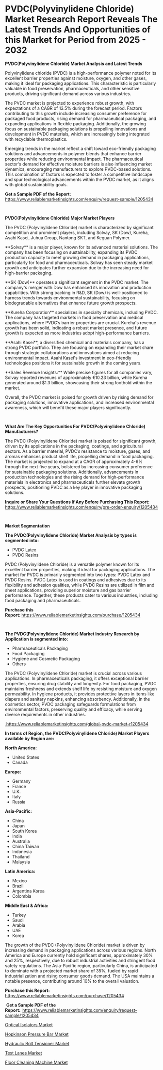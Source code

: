 <p><h1>PVDC(Polyvinylidene Chloride) Market Research Report Reveals The Latest Trends And Opportunities of this Market for Period from 2025 - 2032</h1></p><p><strong>PVDC(Polyvinylidene Chloride) Market Analysis and Latest Trends</strong></p>
<p><p>Polyvinylidene chloride (PVDC) is a high-performance polymer noted for its excellent barrier properties against moisture, oxygen, and other gases, making it ideal for packaging applications. This characteristic is particularly valuable in food preservation, pharmaceuticals, and other sensitive products, driving significant demand across various industries.</p><p>The PVDC market is projected to experience robust growth, with expectations of a CAGR of 13.5% during the forecast period. Factors contributing to this growth include increasing consumer preference for packaged food products, rising demand for pharmaceutical packaging, and expanding applications in flexible packaging. Additionally, the growing focus on sustainable packaging solutions is propelling innovations and development in PVDC materials, which are increasingly being integrated with recyclable thermoplastics.</p><p>Emerging trends in the market reflect a shift toward eco-friendly packaging solutions and advancements in polymer blends that enhance barrier properties while reducing environmental impact. The pharmaceutical sector's demand for effective moisture barriers is also influencing market dynamics, encouraging manufacturers to explore PVDC-based solutions. This combination of factors is expected to foster a competitive landscape and spur technological advancements within the PVDC market, as it aligns with global sustainability goals.</p></p>
<p><strong>Get a Sample PDF of the Report:&nbsp;</strong> <a href="https://www.reliablemarketinsights.com/enquiry/request-sample/1205434?utm_campaign=3571&utm_medium=2&utm_source=Github&utm_content=ia&utm_term=26032025&utm_id=pvdcpolyvinylidene-chloride">https://www.reliablemarketinsights.com/enquiry/request-sample/1205434</a></p>
<p>&nbsp;</p>
<p><strong>PVDC(Polyvinylidene Chloride) Major Market Players</strong></p>
<p><p>The PVDC (Polyvinylidene Chloride) market is characterized by significant competition and prominent players, including Solvay, SK (Dow), Kureha, Asahi Kasei, Juhua Group, Nantong SKT, and Keguan Polymer. </p><p>**Solvay** is a major player, known for its advanced material solutions. The company has been focusing on sustainability, expanding its PVDC production capacity to meet growing demand in packaging applications, particularly for food and pharmaceuticals. Solvay has seen steady market growth and anticipates further expansion due to the increasing need for high-barrier packaging.</p><p>**SK (Dow)** operates a significant segment in the PVDC market. The company's merger with Dow has enhanced its innovation and production capabilities. With strong backing in R&D, SK (Dow) is well-positioned to harness trends towards environmental sustainability, focusing on biodegradable alternatives that enhance future growth prospects.</p><p>**Kureha Corporation** specializes in specialty chemicals, including PVDC. The company has targeted markets in food preservation and medical applications, where PVDC’s barrier properties are crucial. Kureha's revenue growth has been solid, indicating a robust market presence, and future growth is expected as more industries adopt high-performance barriers.</p><p>**Asahi Kasei**, a diversified chemical and materials company, has a strong PVDC portfolio. They are focusing on expanding their market share through strategic collaborations and innovations aimed at reducing environmental impact. Asahi Kasei's investment in eco-friendly technologies positions it for sustainable growth in the coming years.</p><p>**Sales Revenue Insights:** While precise figures for all companies vary, Solvay reported revenues of approximately €10.23 billion, while Kureha generated around $1.3 billion, showcasing their strong foothold within the market.</p><p>Overall, the PVDC market is poised for growth driven by rising demand for packaging solutions, innovative applications, and increased environmental awareness, which will benefit these major players significantly.</p></p>
<p>&nbsp;</p>
<p><strong>What Are The Key Opportunities For PVDC(Polyvinylidene Chloride) Manufacturers?</strong></p>
<p><p>The PVDC (Polyvinylidene Chloride) market is poised for significant growth, driven by its applications in the packaging, coatings, and agricultural sectors. As a barrier material, PVDC’s resistance to moisture, gases, and aromas enhances product shelf life, propelling demand in food packaging. The market is projected to expand at a CAGR of approximately 4-6% through the next five years, bolstered by increasing consumer preference for sustainable packaging solutions. Additionally, advancements in production technologies and the rising demand for high-performance materials in electronics and pharmaceuticals further elevate growth prospects, positioning PVDC as a key player in innovative packaging solutions.</p></p>
<p><strong>Inquire or Share Your Questions If Any Before Purchasing This Report:</strong> <a href="https://www.reliablemarketinsights.com/enquiry/pre-order-enquiry/1205434?utm_campaign=3571&utm_medium=2&utm_source=Github&utm_content=ia&utm_term=26032025&utm_id=pvdcpolyvinylidene-chloride">https://www.reliablemarketinsights.com/enquiry/pre-order-enquiry/1205434</a></p>
<p>&nbsp;</p>
<p><strong>Market Segmentation</strong></p>
<p><strong>The PVDC(Polyvinylidene Chloride) Market Analysis by types is segmented into:</strong></p>
<p><ul><li>PVDC Latex</li><li>PVDC Resins</li></ul></p>
<p><p>PVDC (Polyvinylidene Chloride) is a versatile polymer known for its excellent barrier properties, making it ideal for packaging applications. The market for PVDC is primarily segmented into two types: PVDC Latex and PVDC Resins. PVDC Latex is used in coatings and adhesives due to its flexibility and adhesion qualities, while PVDC Resins are utilized in film and sheet applications, providing superior moisture and gas barrier performance. Together, these products cater to various industries, including food packaging and pharmaceuticals.</p></p>
<p><strong>Purchase this Report:&nbsp;</strong><a href="https://www.reliablemarketinsights.com/purchase/1205434?utm_campaign=3571&utm_medium=2&utm_source=Github&utm_content=ia&utm_term=26032025&utm_id=pvdcpolyvinylidene-chloride">https://www.reliablemarketinsights.com/purchase/1205434</a></p>
<p>&nbsp;</p>
<p><strong>The PVDC(Polyvinylidene Chloride) Market Industry Research by Application is segmented into:</strong></p>
<p><ul><li>Pharmaceuticals Packaging</li><li>Food Packaging</li><li>Hygiene and Cosmetic Packaging</li><li>Others</li></ul></p>
<p><p>The PVDC (Polyvinylidene Chloride) market is crucial across various applications. In pharmaceuticals packaging, it offers exceptional barrier properties, ensuring drug stability and longevity. For food packaging, PVDC maintains freshness and extends shelf life by resisting moisture and oxygen permeability. In hygiene products, it provides protective layers in items like diapers and sanitary napkins, enhancing absorbency. Additionally, in the cosmetics sector, PVDC packaging safeguards formulations from environmental factors, preserving quality and efficacy, while serving diverse requirements in other industries.</p></p>
<p><a href="https://www.reliablemarketinsights.com/global-pvdc-market-r1205434?utm_campaign=3571&utm_medium=2&utm_source=Github&utm_content=ia&utm_term=26032025&utm_id=pvdcpolyvinylidene-chloride">&nbsp;https://www.reliablemarketinsights.com/global-pvdc-market-r1205434</a></p>
<p><strong>In terms of Region, the PVDC(Polyvinylidene Chloride) Market Players available by Region are:</strong></p>
<p>
    <p> <strong> North America: </strong>
        <ul>
            <li>United States</li>
            <li>Canada</li>
        </ul>
        </p> 
    <p> <strong> Europe: </strong>
        <ul>
            <li>Germany</li>
            <li>France</li>
            <li>U.K.</li>
            <li>Italy</li>
            <li>Russia</li>
        </ul>
        </p> 
    <p> <strong> Asia-Pacific: </strong>
        <ul>
            <li>China</li>
            <li>Japan</li>
            <li>South Korea</li>
            <li>India</li>
            <li>Australia</li>
            <li>China Taiwan</li>
            <li>Indonesia</li>
            <li>Thailand</li>
            <li>Malaysia</li>
        </ul>
        </p> 
    <p> <strong> Latin America: </strong>
        <ul>
            <li>Mexico</li>
            <li>Brazil</li>
            <li>Argentina Korea</li>
            <li>Colombia</li>
        </ul>
        </p> 
    <p> <strong> Middle East & Africa: </strong>
        <ul>
            <li>Turkey</li>
            <li>Saudi</li>
            <li>Arabia</li>
            <li>UAE</li>
            <li>Korea</li>
        </ul>
    </p>
    </p>
<p><p>The growth of the PVDC (Polyvinylidene Chloride) market is driven by increasing demand in packaging applications across various regions. North America and Europe currently hold significant shares, approximately 30% and 25%, respectively, due to robust industrial activities and stringent food safety regulations. The Asia-Pacific region, particularly China, is anticipated to dominate with a projected market share of 35%, fueled by rapid industrialization and rising consumer goods demand. The USA maintains a notable presence, contributing around 10% to the overall valuation.</p></p>
<p><strong>Purchase this Report: </strong><a href="https://www.reliablemarketinsights.com/purchase/1205434?utm_campaign=3571&utm_medium=2&utm_source=Github&utm_content=ia&utm_term=26032025&utm_id=pvdcpolyvinylidene-chloride">https://www.reliablemarketinsights.com/purchase/1205434</a></p>
<p>&nbsp;<strong>Get a Sample PDF of the Report:&nbsp;&nbsp;</strong><a href="https://www.reliablemarketinsights.com/enquiry/request-sample/1205434?utm_campaign=3571&utm_medium=2&utm_source=Github&utm_content=ia&utm_term=26032025&utm_id=pvdcpolyvinylidene-chloride">https://www.reliablemarketinsights.com/enquiry/request-sample/1205434</a></p>
<p><strong></strong></p>
<p><p><a href="https://www.linkedin.com/pulse/optical-isolators-market-analysis-2025-2032-projected-lweie?utm_campaign=3571&utm_medium=2&utm_source=Github&utm_content=ia&utm_term=26032025&utm_id=pvdcpolyvinylidene-chloride">Optical Isolators Market</a></p><p><a href="https://www.linkedin.com/pulse/hopkinson-pressure-bar-market-growth-segmentation-regional-tokoe?utm_campaign=3571&utm_medium=2&utm_source=Github&utm_content=ia&utm_term=26032025&utm_id=pvdcpolyvinylidene-chloride">Hopkinson Pressure Bar Market</a></p><p><a href="https://www.linkedin.com/pulse/hydraulic-bolt-tensioner-market-report-detailed-size-dokae?utm_campaign=3571&utm_medium=2&utm_source=Github&utm_content=ia&utm_term=26032025&utm_id=pvdcpolyvinylidene-chloride">Hydraulic Bolt Tensioner Market</a></p><p><a href="https://www.linkedin.com/pulse/test-lanes-market-forecasted-types-applications-growing-exzje?utm_campaign=3571&utm_medium=2&utm_source=Github&utm_content=ia&utm_term=26032025&utm_id=pvdcpolyvinylidene-chloride">Test Lanes Market</a></p><p><a href="https://www.linkedin.com/pulse/floor-cleaning-machine-market-size-growth-analysis-2025-2032-c9fqe?utm_campaign=3571&utm_medium=2&utm_source=Github&utm_content=ia&utm_term=26032025&utm_id=pvdcpolyvinylidene-chloride">Floor Cleaning Machine Market</a></p></p>